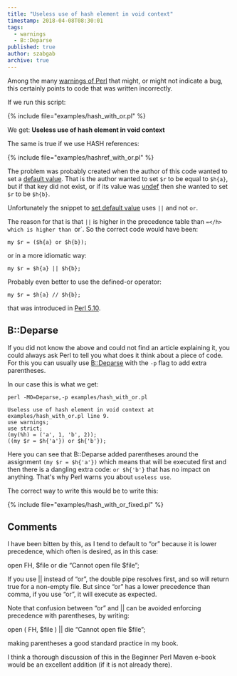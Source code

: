 ```yaml
---
title: "Useless use of hash element in void context"
timestamp: 2018-04-08T08:30:01
tags:
  - warnings
  - B::Deparse
published: true
author: szabgab
archive: true
---
```



Among the many [warnings of Perl](/always-use-warnings) that might, or might not indicate
a bug, this certainly points to code that was written incorrectly.


If we run this script:

{% include file="examples/hash_with_or.pl" %}

We get: **Useless use of hash element in void context**

The same is true if we use HASH references:

{% include file="examples/hashref_with_or.pl" %}

The problem was probably created when the author of this code wanted to set
a [default value](/how-to-set-default-values-in-perl). That is
the author wanted to set `$r` to be equal to `$h{a}`, but if that key
did not exist, or if its value was [undef](/undef-and-defined-in-perl)
then she wanted to set `$r` to be `$h{b}`.

Unfortunately the snippet to [set default value](/how-to-set-default-values-in-perl)
uses `||` and not `or`.

The reason for that is that `||` is higher in the precedence table than `=</h> which
is higher than `or`. So the correct code would have been:

```
my $r = ($h{a} or $h{b});
```

or in a more idiomatic way:

```
my $r = $h{a} || $h{b};
```

Probably even better to use the defined-or operator:

```
my $r = $h{a} // $h{b};
```

that was introduced in [Perl 5.10](/what-is-new-in-perl-5.10--say-defined-or-state).

## B::Deparse

If you did not know the above and could not find an article explaining it, you could always
ask Perl to tell you what does it think about a piece of code. For this you can usually use
[B::Deparse](https://metacpan.org/pod/B::Deparse) with the `-p` flag
to add extra parentheses.

In our case this is what we get:

```
perl -MO=Deparse,-p examples/hash_with_or.pl

Useless use of hash element in void context at examples/hash_with_or.pl line 9.
use warnings;
use strict;
(my(%h) = ('a', 1, 'b', 2));
((my $r = $h{'a'}) or $h{'b'});
```

Here you can see that B::Deparse added parentheses around the assignment `(my $r = $h{'a'})`
which means that will be executed first and then there is a dangling extra code: `or $h{'b'}`
that has no impact on anything. That's why Perl warns you about `useless use`.

The correct way to write this would be to write this:

{% include file="examples/hash_with_or_fixed.pl" %}

## Comments

I have been bitten by this, as I tend to default to “or” because it is lower precedence, which often is desired, as in this case:

open FH, $file or die “Cannot open file $file”; 

If you use || instead of “or”, the double pipe resolves first, and so will return true for a non-empty file. But since “or” has a lower precedence than comma, if you use “or”, it will execute as expected.

Note that confusion between “or” and || can be avoided enforcing precedence with parentheses, by writing:

open ( FH, $file ) || die “Cannot open file $file”; 

making parentheses a good standard practice in my book.

I think a thorough discussion of this in the Beginner Perl Maven e-book would be an excellent addition (if it is not already there).


